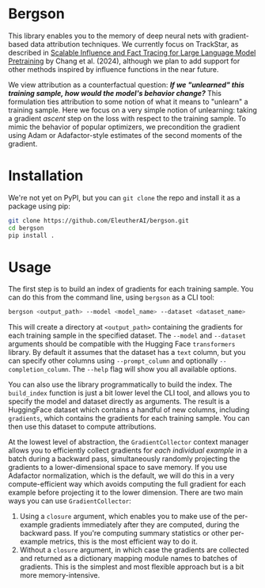 # Bergson
This library enables you to the memory of deep neural nets with gradient-based data attribution techniques. We currently focus on TrackStar, as described in [Scalable Influence and Fact Tracing for Large Language Model Pretraining](https://arxiv.org/abs/2410.17413v3) by Chang et al. (2024), although we plan to add support for other methods inspired by influence functions in the near future.

We view attribution as a counterfactual question: **_If we "unlearned" this training sample, how would the model's behavior change?_** This formulation ties attribution to some notion of what it means to "unlearn" a training sample. Here we focus on a very simple notion of unlearning: taking a gradient _ascent_ step on the loss with respect to the training sample. To mimic the behavior of popular optimizers, we precondition the gradient using Adam or Adafactor-style estimates of the second moments of the gradient.

# Installation

We're not yet on PyPI, but you can `git clone` the repo and install it as a package using pip:

```bash
git clone https://github.com/EleutherAI/bergson.git
cd bergson
pip install .
```

# Usage
The first step is to build an index of gradients for each training sample. You can do this from the command line, using `bergson` as a CLI tool:

```bash
bergson <output_path> --model <model_name> --dataset <dataset_name>
```

This will create a directory at `<output_path>` containing the gradients for each training sample in the specified dataset. The `--model` and `--dataset` arguments should be compatible with the Hugging Face `transformers` library. By default it assumes that the dataset has a `text` column, but you can specify other columns using `--prompt_column` and optionally `--completion_column`. The `--help` flag will show you all available options.

You can also use the library programmatically to build the index. The `build_index` function is just a bit lower level the CLI tool, and allows you to specify the model and dataset directly as arguments. The result is a HuggingFace dataset which contains a handful of new columns, including `gradients`, which contains the gradients for each training sample. You can then use this dataset to compute attributions.

At the lowest level of abstraction, the `GradientCollector` context manager allows you to efficiently collect gradients for _each individual example_ in a batch during a backward pass, simultaneously randomly projecting the gradients to a lower-dimensional space to save memory. If you use Adafactor normalization, which is the default, we will do this in a very compute-efficient way which avoids computing the full gradient for each example before projecting it to the lower dimension. There are two main ways you can use `GradientCollector`:

1. Using a `closure` argument, which enables you to make use of the per-example gradients immediately after they are computed, during the backward pass. If you're computing summary statistics or other per-example metrics, this is the most efficient way to do it.
2. Without a `closure` argument, in which case the gradients are collected and returned as a dictionary mapping module names to batches of gradients. This is the simplest and most flexible approach but is a bit more memory-intensive.
